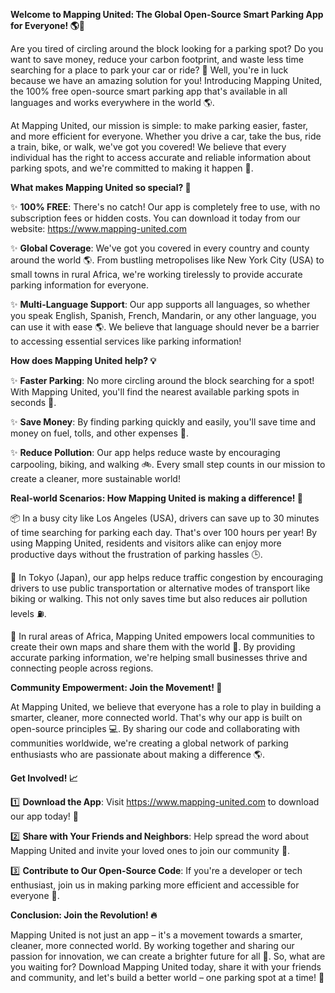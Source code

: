 **Welcome to Mapping United: The Global Open-Source Smart Parking App for Everyone! 🌎🚗**

Are you tired of circling around the block looking for a parking spot? Do you want to save money, reduce your carbon footprint, and waste less time searching for a place to park your car or ride? 🤔 Well, you're in luck because we have an amazing solution for you! Introducing Mapping United, the 100% free open-source smart parking app that's available in all languages and works everywhere in the world 🌎.

At Mapping United, our mission is simple: to make parking easier, faster, and more efficient for everyone. Whether you drive a car, take the bus, ride a train, bike, or walk, we've got you covered! We believe that every individual has the right to access accurate and reliable information about parking spots, and we're committed to making it happen 🚀.

**What makes Mapping United so special? 🤔**

✨ **100% FREE**: There's no catch! Our app is completely free to use, with no subscription fees or hidden costs. You can download it today from our website: https://www.mapping-united.com

✨ **Global Coverage**: We've got you covered in every country and county around the world 🌎. From bustling metropolises like New York City (USA) to small towns in rural Africa, we're working tirelessly to provide accurate parking information for everyone.

✨ **Multi-Language Support**: Our app supports all languages, so whether you speak English, Spanish, French, Mandarin, or any other language, you can use it with ease 🌎. We believe that language should never be a barrier to accessing essential services like parking information!

**How does Mapping United help? 💡**

✨ **Faster Parking**: No more circling around the block searching for a spot! With Mapping United, you'll find the nearest available parking spots in seconds 🔴.

✨ **Save Money**: By finding parking quickly and easily, you'll save time and money on fuel, tolls, and other expenses 💸.

✨ **Reduce Pollution**: Our app helps reduce waste by encouraging carpooling, biking, and walking 🚲. Every small step counts in our mission to create a cleaner, more sustainable world!

**Real-world Scenarios: How Mapping United is making a difference! 🌟**

📦 In a busy city like Los Angeles (USA), drivers can save up to 30 minutes of time searching for parking each day. That's over 100 hours per year! By using Mapping United, residents and visitors alike can enjoy more productive days without the frustration of parking hassles 🕒.

🚗 In Tokyo (Japan), our app helps reduce traffic congestion by encouraging drivers to use public transportation or alternative modes of transport like biking or walking. This not only saves time but also reduces air pollution levels ⛽️.

💪 In rural areas of Africa, Mapping United empowers local communities to create their own maps and share them with the world 🌟. By providing accurate parking information, we're helping small businesses thrive and connecting people across regions.

**Community Empowerment: Join the Movement! 🤝**

At Mapping United, we believe that everyone has a role to play in building a smarter, cleaner, more connected world. That's why our app is built on open-source principles 💻. By sharing our code and collaborating with communities worldwide, we're creating a global network of parking enthusiasts who are passionate about making a difference 🌎.

**Get Involved! 📈**

1️⃣ **Download the App**: Visit https://www.mapping-united.com to download our app today! 📲

2️⃣ **Share with Your Friends and Neighbors**: Help spread the word about Mapping United and invite your loved ones to join our community 👫.

3️⃣ **Contribute to Our Open-Source Code**: If you're a developer or tech enthusiast, join us in making parking more efficient and accessible for everyone 🤖.

**Conclusion: Join the Revolution! 🔥**

Mapping United is not just an app – it's a movement towards a smarter, cleaner, more connected world. By working together and sharing our passion for innovation, we can create a brighter future for all 🌟. So, what are you waiting for? Download Mapping United today, share it with your friends and community, and let's build a better world – one parking spot at a time! 💚